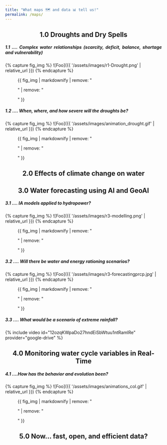 ```yaml
---
title: "What maps 🗺 and data 📊 tell us!"
permalink: /maps/
---
```


<h2 align="center"> 1.0 Droughts and Dry Spells </h2>

<h5 align="justify"> 1.1 .... Complex water relationships (scarcity, deficit, balance, shortage and vulnerability) </h5>

{% capture fig_img %}
![Foo]({{ '/assets/images/r1-Drought.png' | relative_url }})
{% endcapture %}

<figure>
  {{ fig_img | markdownify | remove: "<p>" | remove: "</p>" }}
  <figcaption></figcaption>
</figure>

<h5 align="justify"> 1.2 .... When, where, and how severe will the droughts be? </h5>

{% capture fig_img %}
![Foo]({{ '/assets/images/animation_drought.gif' | relative_url }})
{% endcapture %}

<figure>
  {{ fig_img | markdownify | remove: "<p>" | remove: "</p>" }}
  <figcaption></figcaption>
</figure>

<h2 align="center"> 2.0 Effects of climate change on water </h2>


<h2 align="center"> 3.0 Water forecasting using AI and GeoAI </h2>

<h5 align="justify"> 3.1 .... IA models applied to hydropower? </h5>

{% capture fig_img %}
![Foo]({{ '/assets/images/r3-modelling.png' | relative_url }})
{% endcapture %}

<figure>
  {{ fig_img | markdownify | remove: "<p>" | remove: "</p>" }}
  <figcaption></figcaption>
</figure>

<h5 align="justify"> 3.2 .... Will there be water and energy rationing scenarios? </h5>

{% capture fig_img %}
![Foo]({{ '/assets/images/r3-forecastingprcp.jpg' | relative_url }})
{% endcapture %}

<figure>
  {{ fig_img | markdownify | remove: "<p>" | remove: "</p>" }}
  <figcaption></figcaption>
</figure>

<h5 align="justify"> 3.3 .... What would be a scenario of extreme rainfall? </h5>

{% include video id="12ozqKWpaDo27hndEiSbWtuu1ntRamlRe" provider="google-drive" %}


<h2 align="center"> 4.0 Monitoring water cycle variables in Real-Time </h2>

<h5 align="justify"> 4.1 ....How has the behavior and evolution been? </h5>

{% capture fig_img %}
![Foo]({{ '/assets/images/animations_col.gif' | relative_url }})
{% endcapture %}

<figure>
  {{ fig_img | markdownify | remove: "<p>" | remove: "</p>" }}
  <figcaption></figcaption>
</figure>

<h2 align="center"> 5.0 Now... fast, open, and efficient data? </h2>


